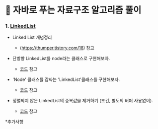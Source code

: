 # :pushpin: 자바로 푸는 자료구조 알고리즘 풀이
### 1. [LinkedList]() 

+ Linked List 개념정리<br/>
  + (https://thumper.tistory.com/18) 참고 <br/>


+ 단방향 LinkedList를 node라는 클래스로 구현해보자.<br/>
  + [코드](https://github.com/Kim-Gyuri/Java_datastructure_algorithm/blob/master/src/setup/Main.java) 참고 <br/>

+ 'Node' 클래스를 감싸는 'LinkedList'클래스를 구현해보자.<br/>
  + [코드](https://github.com/Kim-Gyuri/Java_datastructure_algorithm/blob/master/src/setup2/Main.java) 참고 <br/>

+ 정렬되지 않은 LinkedList의 중복값을 제거하기 (조건, 별도의 버퍼 사용없이).<br/>
  + [코드](https://github.com/Kim-Gyuri/Java_datastructure_algorithm/blob/master/src/setup3/Main.java) 참고 <br/>


*추가사항
